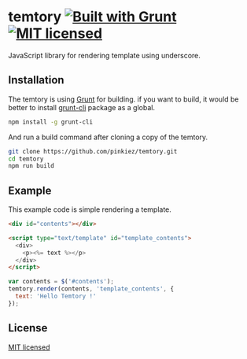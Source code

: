 # temtory  [![Built with Grunt](https://cdn.gruntjs.com/builtwith.svg)](http://gruntjs.com/) [![MIT licensed](https://img.shields.io/github/license/mashape/apistatus.svg)](./LICENSE)

JavaScript library for rendering template using underscore.

## Installation
The temtory is using [Grunt](https://github.com/gruntjs/grunt) for building.
if you want to build, it would be better to install [grunt-cli](https://github.com/gruntjs/grunt-cli) package as a global.
```sh
npm install -g grunt-cli
```
And run a build command after cloning a copy of the temtory.
```sh
git clone https://github.com/pinkiez/temtory.git
cd temtory
npm run build
```

## Example
This example code is simple rendering a template.
```html
<div id="contents"></div>
```

```html
<script type="text/template" id="template_contents">
  <div>
    <p><%= text %></p>
  </div>
</script>
```

```js
var contents = $('#contents');
temtory.render(contents, 'template_contents', {
  text: 'Hello Temtory !'
});
```

## License
[MIT licensed](./LICENSE)
